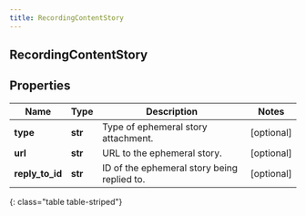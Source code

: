 ```yaml
---
title: RecordingContentStory
---
```

## RecordingContentStory

## Properties

|Name | Type | Description | Notes|
|------------ | ------------- | ------------- | -------------|
| **type** | **str** | Type of ephemeral story attachment. | [optional] |
| **url** | **str** | URL to the ephemeral story. | [optional] |
| **reply_to_id** | **str** | ID of the ephemeral story being replied to. | [optional] |
{: class="table table-striped"}


